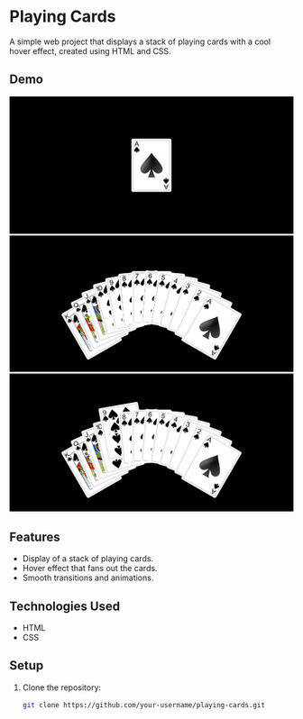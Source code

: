 # Playing Cards

A simple web project that displays a stack of playing cards with a cool hover effect, created using HTML and CSS.

## Demo

![Playing Cards Demo](./1.png)
![Playing Cards Demo](./2.png)
![Playing Cards Demo](./3.png)

## Features

- Display of a stack of playing cards.
- Hover effect that fans out the cards.
- Smooth transitions and animations.

## Technologies Used

- HTML
- CSS

## Setup

1. Clone the repository:
   ```sh
   git clone https://github.com/your-username/playing-cards.git
